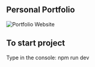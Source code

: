 ## Personal Portfolio

![Portfolio Website](https://i.ibb.co/WgPMpts/image.png)


## To start project
Type in the console: npm run dev